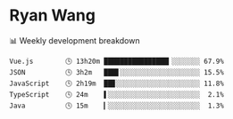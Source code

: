 # Ryan Wang

 <!-- waka-box start -->
📊 Weekly development breakdown
```text
Vue.js        🕓 13h20m ████████████████▎░░░░░░░ 67.9%
JSON          🕓 3h2m   ███▋░░░░░░░░░░░░░░░░░░░░ 15.5%
JavaScript    🕓 2h19m  ██▊░░░░░░░░░░░░░░░░░░░░░ 11.8%
TypeScript    🕓 24m    ▌░░░░░░░░░░░░░░░░░░░░░░░  2.1%
Java          🕓 15m    ▎░░░░░░░░░░░░░░░░░░░░░░░  1.3%
```
<!-- Powered by https://github.com/YouEclipse/waka-box-go . -->
<!-- waka-box end -->